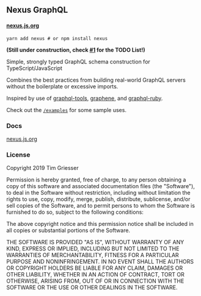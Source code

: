 ## Nexus GraphQL

#### [nexus.js.org](https://nexus.js.org)

```
yarn add nexus # or npm install nexus
```

**(Still under construction, check [#1](https://github.com/graphql-nexus/nexus/issues/1) for the TODO List!)**

Simple, strongly typed GraphQL schema construction for TypeScript/JavaScript

Combines the best practices from building real-world GraphQL servers without the boilerplate or excessive imports.

Inspired by use of [graphql-tools](https://github.com/apollographql/graphql-tools), [graphene](https://docs.graphene-python.org/en/latest/), and [graphql-ruby](https://github.com/rmosolgo/graphql-ruby).

Check out the [`/examples`](/examples) for some sample uses.

### Docs

[nexus.js.org](https://nexus.js.org)

### License

Copyright 2019 Tim Griesser

Permission is hereby granted, free of charge, to any person obtaining a copy of this software and associated documentation files (the "Software"), to deal in the Software without restriction, including without limitation the rights to use, copy, modify, merge, publish, distribute, sublicense, and/or sell copies of the Software, and to permit persons to whom the Software is furnished to do so, subject to the following conditions:

The above copyright notice and this permission notice shall be included in all copies or substantial portions of the Software.

THE SOFTWARE IS PROVIDED "AS IS", WITHOUT WARRANTY OF ANY KIND, EXPRESS OR IMPLIED, INCLUDING BUT NOT LIMITED TO THE WARRANTIES OF MERCHANTABILITY, FITNESS FOR A PARTICULAR PURPOSE AND NONINFRINGEMENT. IN NO EVENT SHALL THE AUTHORS OR COPYRIGHT HOLDERS BE LIABLE FOR ANY CLAIM, DAMAGES OR OTHER LIABILITY, WHETHER IN AN ACTION OF CONTRACT, TORT OR OTHERWISE, ARISING FROM, OUT OF OR IN CONNECTION WITH THE SOFTWARE OR THE USE OR OTHER DEALINGS IN THE SOFTWARE.
